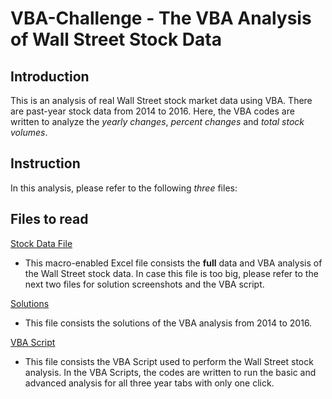# VBA-Challenge - The VBA Analysis of Wall Street Stock Data

## Introduction

This is an analysis of real Wall Street stock market data using VBA. There are past-year stock data from 2014 to 2016. Here, the VBA codes are written to analyze the *yearly changes*, *percent changes* and *total stock volumes*.

## Instruction

In this analysis, please refer to the following *three* files:

## Files to read

[Stock Data File](https://github.com/Grace-Bijun-Li/VBA-challenge/blob/main/Multiple_year_stock_data.xlsm)
- This macro-enabled Excel file consists the **full** data and VBA analysis of the Wall Street stock data. In case this file is too big, please refer to the next two files for solution screenshots and the VBA script.

[Solutions](Stock_Analysis_Solution.md)
- This file consists the solutions of the VBA analysis from 2014 to 2016.


[VBA Script](Stock_Analysis_VBA_Script.vb)
- This file consists the VBA Script used to perform the Wall Street stock analysis. In the VBA Scripts, the codes are written to run the basic and advanced analysis for all three year tabs with only one click. 
